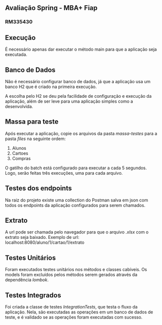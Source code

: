 ## Avaliação Spring - MBA+ Fiap
### RM335430

## Execução
É necessário apenas dar executar o método main para que a aplicação seja executada.

## Banco de Dados
Não é necessário configurar banco de dados, já que a aplicação usa um banco H2 que é criado na primeira execução.

A escolha pelo H2 se deu pela facilidade de configuração e execução da aplicação, além de ser leve para uma aplicação simples como a desenvolvida.

## Massa para teste
Após executar a aplicação, copie os arquivos da pasta _massa-testes_ para a pasta _files_ na seguinte ordem:
1. Alunos
2. Cartoes
3. Compras

O gatilho do batch está configurado para executar a cada 5 segundos. Logo, serão feitas três execuções, uma para cada arquivo.

## Testes dos endpoints
Na raiz do projeto existe uma collection do Postman salva em json com todos os endpoints da aplicação configurados para serem chamados.

## Extrato
A url pode ser chamada pelo navegador para que o arquivo _.xlsx_ com o extrato seja baixado.
Exemplo de url: localhost:8080/aluno/1/cartao/1/extrato

## Testes Unitários
Foram executados testes unitários nos métodos e classes cabíveis. Os models foram excluídos pelos métodos serem gerados através da dependência _lombok_.

## Testes Integrados
Foi criada a classe de testes _IntegrationTests_, que testa o fluxo da aplicação. Nela, são executadas as operações em um banco de dados de teste, e é validado se as operações foram executadas com sucesso.